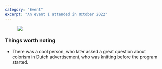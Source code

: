 ```yaml
---
category: "Event"
excerpt: "An event I attended in October 2022"
---
```

<figure>
<img src="https://res.cloudinary.com/dbi2zounq/image/upload/c_scale,w_1200/v1667837505/zinzy.website/1E36CA4C-6F3A-4C12-A2FC-C1B2231D8276_txbsm9.jpg" />
</figure>

### Things worth noting
- There was a cool person, who later asked a great question about colorism in Dutch advertisement, who was knitting before the program started.